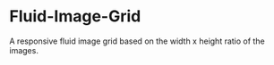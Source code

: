 Fluid-Image-Grid
================
A responsive fluid image grid based on the width x height ratio of the images.
